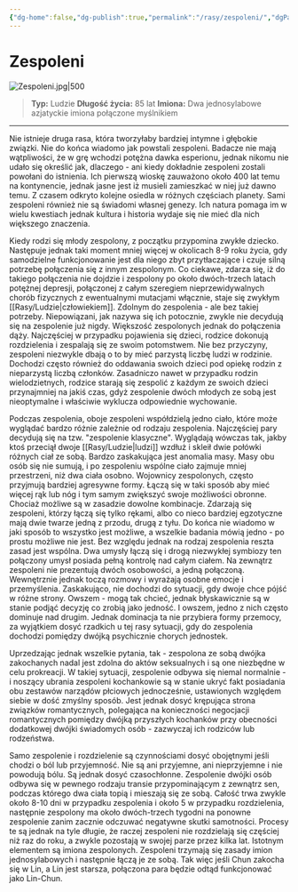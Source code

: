 ```yaml
---
{"dg-home":false,"dg-publish":true,"permalink":"/rasy/zespoleni/","dgPassFrontmatter":true}
---
```


# Zespoleni

![Zespoleni.jpg|500](/img/user/Vault/Grafiki/Lore/Zespoleni.jpg)

> **Typ:** Ludzie
> **Długość życia:** 85 lat
> **Imiona:** Dwa jednosylabowe azjatyckie imiona połączone myślnikiem

---

Nie istnieje druga rasa, która tworzyłaby bardziej intymne i głębokie związki. Nie do końca wiadomo jak powstali zespoleni. Badacze nie mają wątpliwości, że w grę wchodzi potężna dawka esperionu, jednak nikomu nie udało się określić jak, dlaczego - ani kiedy dokładnie zespoleni zostali powołani do istnienia. Ich pierwszą wioskę zauważono około 400 lat temu na kontynencie, jednak jasne jest iż musieli zamieszkać w niej już dawno temu. Z czasem odkryto kolejne osiedla w różnych częściach planety. Sami zespoleni również nie są świadomi własnej genezy. Ich natura pomaga im w wielu kwestiach jednak kultura i historia wydaje się nie mieć dla nich większego znaczenia.

Kiedy rodzi się młody zespolony, z początku przypomina zwykłe dziecko. Następuje jednak taki moment mniej więcej w okolicach 8-9 roku życia, gdy samodzielne funkcjonowanie jest dla niego zbyt przytłaczające i czuje silną potrzebę połączenia się z innym zespolonym. Co ciekawe, zdarza się, iż do takiego połączenia nie dojdzie i zespolony po około dwóch-trzech latach potężnej depresji, połączonej z całym szeregiem nieprzewidywalnych chorób fizycznych z ewentualnymi mutacjami włącznie, staje się zwykłym [[Rasy/Ludzie\|człowiekiem]]. Zdolnym do zespolenia - ale bez takiej potrzeby. Niepowiązani, jak nazywa się ich potocznie, zwykle nie decydują się na zespolenie już nigdy. Większość zespolonych jednak do połączenia dąży. Najczęściej w przypadku pojawienia się dzieci, rodzice dokonują rozdzielenia i zespalają się ze swoim potomstwem. Nie bez przyczyny, zespoleni niezwykle dbają o to by mieć parzystą liczbę ludzi w rodzinie. Dochodzi często również do oddawania swoich dzieci pod opiekę rodzin z nieparzystą liczbą członków. Zasadniczo nawet w przypadku rodzin wielodzietnych, rodzice starają się zespolić z każdym ze swoich dzieci przynajmniej na jakiś czas, gdyż zespolenie dwóch młodych ze sobą jest nieoptymalne i właściwie wyklucza odpowiednie wychowanie.

Podczas zespolenia, oboje zespoleni współdzielą jedno ciało, które może wyglądać bardzo różnie zależnie od rodzaju zespolenia. Najczęściej pary decydują się na tzw. "zespolenie klasyczne". Wyglądają wówczas tak, jakby ktoś przeciął dwoje [[Rasy/Ludzie\|ludzi]] wzdłuż i skleił dwie połówki różnych ciał ze sobą. Bardzo zaskakująca jest anomalia masy. Masy obu osób się nie sumują, i po zespoleniu wspólne ciało zajmuje mniej przestrzeni, niż dwa ciała osobno. Wojownicy zespolonych, często przyjmują bardziej agresywne formy. Łączą się w taki sposób aby mieć więcej rąk lub nóg i tym samym zwiększyć swoje możliwości obronne. Chociaż możliwe są w zasadzie dowolne kombinacje. Zdarzają się zespoleni, którzy łączą się tylko rękami, albo co nieco bardziej egzotyczne mają dwie twarze jedną z przodu, drugą z tyłu. Do końca nie wiadomo w jaki sposób to wszystko jest możliwe, a wszelkie badania mówią jedno - po prostu możliwe nie jest. Bez względu jednak na rodzaj zespolenia reszta zasad jest wspólna. Dwa umysły łączą się i drogą niezwykłej symbiozy ten połączony umysł posiada pełną kontrolę nad całym ciałem. Na zewnątrz zespoleni nie prezentują dwóch osobowości, a jedną połączoną. Wewnętrznie jednak toczą rozmowy i wyrażają osobne emocje i przemyślenia. Zaskakująco, nie dochodzi do sytuacji, gdy dwoje chce pójść w różne strony. Owszem - mogą tak chcieć, jednak błyskawicznie są w stanie podjąć decyzję co zrobią jako jedność. I owszem, jedno z nich często dominuje nad drugim. Jednak dominacja ta nie przybiera formy przemocy, za wyjątkiem dosyć rzadkich u tej rasy sytuacji, gdy do zespolenia dochodzi pomiędzy dwójką psychicznie chorych jednostek.

Uprzedzając jednak wszelkie pytania, tak - zespolona ze sobą dwójka zakochanych nadal jest zdolna do aktów seksualnych i są one niezbędne w celu prokreacji. W takiej sytuacji, zespolenie odbywa się niemal normalnie - i noszący ubrania zespoleni kochankowie są w stanie ukryć fakt posiadania obu zestawów narządów płciowych jednocześnie, ustawionych względem siebie w dość zmyślny sposób. Jest jednak dosyć krępująca strona związków romantycznych, polegająca na konieczności negocjacji romantycznych pomiędzy dwójką przyszłych kochanków przy obecności dodatkowej dwójki świadomych osób - zazwyczaj ich rodziców lub rodzeństwa.

Samo zespolenie i rozdzielenie są czynnościami dosyć obojętnymi jeśli chodzi o ból lub przyjemność. Nie są ani przyjemne, ani nieprzyjemne i nie powodują bólu. Są jednak dosyć czasochłonne. Zespolenie dwójki osób odbywa się w pewnego rodzaju transie przypominającym z zewnątrz sen, podczas którego dwa ciała topią i mieszają się ze sobą. Całość trwa zwykle około 8-10 dni w przypadku zespolenia i około 5 w przypadku rozdzielenia, następnie zespolony ma około dwóch-trzech tygodni na ponowne zespolenie zanim zacznie odczuwać negatywne skutki samotności. Procesy te są jednak na tyle długie, że raczej zespoleni nie rozdzielają się częściej niż raz do roku, a zwykle pozostają w swojej parze przez kilka lat. Istotnym elementem są imiona zespolonych. Zespoleni trzymają się zasady imion jednosylabowych i następnie łączą je ze sobą. Tak więc jeśli Chun zakocha się w Lin, a Lin jest starsza, połączona para będzie odtąd funkcjonować jako Lin-Chun.